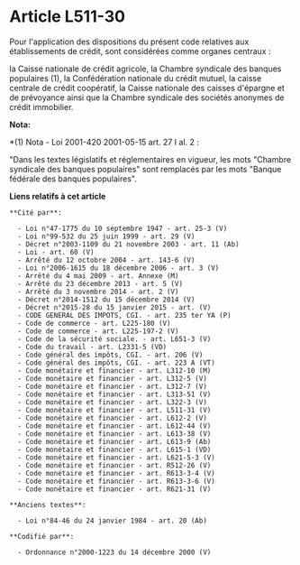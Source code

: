 # Article L511-30

Pour l'application des dispositions du présent code relatives aux établissements de crédit, sont considérées comme organes
centraux :

la Caisse nationale de crédit agricole, la Chambre syndicale des banques populaires (1), la Confédération nationale du crédit
mutuel, la caisse centrale de crédit coopératif, la Caisse nationale des caisses d'épargne et de prévoyance ainsi que la
Chambre syndicale des sociétés anonymes de crédit immobilier.

**Nota:**

*(1) Nota - Loi 2001-420 2001-05-15 art. 27 I al. 2 :

"Dans les textes législatifs et réglementaires en vigueur, les mots "Chambre syndicale des banques populaires" sont remplacés
par les mots "Banque fédérale des banques populaires".

**Liens relatifs à cet article**

	**Cité par**:

	  - Loi n°47-1775 du 10 septembre 1947 - art. 25-3 (V)
	  - Loi n°99-532 du 25 juin 1999 - art. 29 (V)
	  - Décret n°2003-1109 du 21 novembre 2003 - art. 11 (Ab)
	  - Loi - art. 60 (V)
	  - Arrêté du 12 octobre 2004 - art. 143-6 (V)
	  - Loi n°2006-1615 du 18 décembre 2006 - art. 3 (V)
	  - Arrêté du 4 mai 2009 - art. Annexe (M)
	  - Arrêté du 23 décembre 2013 - art. 5 (V)
	  - Arrêté du 3 novembre 2014 - art. 2 (V)
	  - Décret n°2014-1512 du 15 décembre 2014 (V)
	  - Décret n°2015-28 du 15 janvier 2015 - art. (V)
	  - CODE GENERAL DES IMPOTS, CGI. - art. 235 ter YA (P)
	  - Code de commerce - art. L225-180 (V)
	  - Code de commerce - art. L225-197-2 (V)
	  - Code de la sécurité sociale. - art. L651-3 (V)
	  - Code du travail - art. L2331-5 (VD)
	  - Code général des impôts, CGI. - art. 206 (V)
	  - Code général des impôts, CGI. - art. 223 A (VT)
	  - Code monétaire et financier - art. L312-10 (M)
	  - Code monétaire et financier - art. L312-5 (V)
	  - Code monétaire et financier - art. L312-7 (V)
	  - Code monétaire et financier - art. L313-51 (V)
	  - Code monétaire et financier - art. L322-3 (V)
	  - Code monétaire et financier - art. L511-31 (V)
	  - Code monétaire et financier - art. L612-2 (V)
	  - Code monétaire et financier - art. L612-44 (V)
	  - Code monétaire et financier - art. L613-38 (V)
	  - Code monétaire et financier - art. L613-9 (Ab)
	  - Code monétaire et financier - art. L615-1 (VD)
	  - Code monétaire et financier - art. L621-5-3 (V)
	  - Code monétaire et financier - art. R512-26 (V)
	  - Code monétaire et financier - art. R613-3-4 (V)
	  - Code monétaire et financier - art. R613-3-6 (V)
	  - Code monétaire et financier - art. R621-31 (V)

	**Anciens textes**:

	  - Loi n°84-46 du 24 janvier 1984 - art. 20 (Ab)

	**Codifié par**:

	  - Ordonnance n°2000-1223 du 14 décembre 2000 (V)
